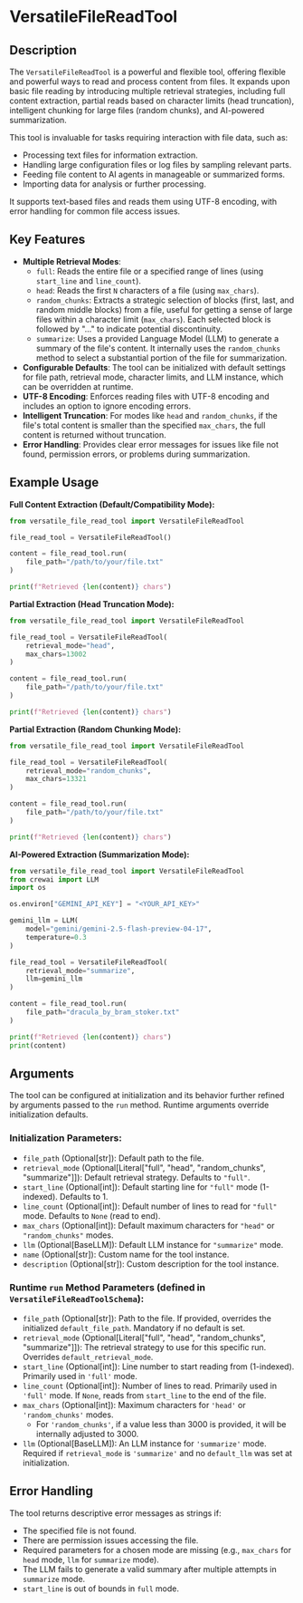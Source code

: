 # VersatileFileReadTool

## Description

The `VersatileFileReadTool` is a powerful and flexible tool, offering flexible and powerful ways to read and process content from files. It expands upon basic file reading by introducing multiple retrieval strategies, including full content extraction, partial reads based on character limits (head truncation), intelligent chunking for large files (random chunks), and AI-powered summarization.

This tool is invaluable for tasks requiring interaction with file data, such as:
-   Processing text files for information extraction.
-   Handling large configuration files or log files by sampling relevant parts.
-   Feeding file content to AI agents in manageable or summarized forms.
-   Importing data for analysis or further processing.

It supports text-based files and reads them using UTF-8 encoding, with error handling for common file access issues.

## Key Features

-   **Multiple Retrieval Modes**:
    -   `full`: Reads the entire file or a specified range of lines (using `start_line` and `line_count`).
    -   `head`: Reads the first `N` characters of a file (using `max_chars`).
    -   `random_chunks`: Extracts a strategic selection of blocks (first, last, and random middle blocks) from a file, useful for getting a sense of large files within a character limit (`max_chars`). Each selected block is followed by "..." to indicate potential discontinuity.
    -   `summarize`: Uses a provided Language Model (LLM) to generate a summary of the file's content. It internally uses the `random_chunks` method to select a substantial portion of the file for summarization.
-   **Configurable Defaults**: The tool can be initialized with default settings for file path, retrieval mode, character limits, and LLM instance, which can be overridden at runtime.
-   **UTF-8 Encoding**: Enforces reading files with UTF-8 encoding and includes an option to ignore encoding errors.
-   **Intelligent Truncation**: For modes like `head` and `random_chunks`, if the file's total content is smaller than the specified `max_chars`, the full content is returned without truncation.
-   **Error Handling**: Provides clear error messages for issues like file not found, permission errors, or problems during summarization.

## Example Usage

**Full Content Extraction (Default/Compatibility Mode):**

```python
from versatile_file_read_tool import VersatileFileReadTool

file_read_tool = VersatileFileReadTool()

content = file_read_tool.run(
    file_path="/path/to/your/file.txt"
)

print(f"Retrieved {len(content)} chars")
```

**Partial Extraction (Head Truncation Mode):**

```python
from versatile_file_read_tool import VersatileFileReadTool

file_read_tool = VersatileFileReadTool(
    retrieval_mode="head",
    max_chars=13002
)

content = file_read_tool.run(
    file_path="/path/to/your/file.txt"
)

print(f"Retrieved {len(content)} chars")
```

**Partial Extraction (Random Chunking Mode):**

```python
from versatile_file_read_tool import VersatileFileReadTool

file_read_tool = VersatileFileReadTool(
    retrieval_mode="random_chunks",
    max_chars=13321
)

content = file_read_tool.run(
    file_path="/path/to/your/file.txt"
)

print(f"Retrieved {len(content)} chars")
```

**AI-Powered Extraction (Summarization Mode):**

```python
from versatile_file_read_tool import VersatileFileReadTool
from crewai import LLM
import os

os.environ["GEMINI_API_KEY"] = "<YOUR_API_KEY>"

gemini_llm = LLM(
    model="gemini/gemini-2.5-flash-preview-04-17",
    temperature=0.3
)

file_read_tool = VersatileFileReadTool(
    retrieval_mode="summarize",
    llm=gemini_llm
)

content = file_read_tool.run(
    file_path="dracula_by_bram_stoker.txt"
)

print(f"Retrieved {len(content)} chars")
print(content)
```

## Arguments

The tool can be configured at initialization and its behavior further refined by arguments passed to the `run` method. Runtime arguments override initialization defaults.

### Initialization Parameters:
-   `file_path` (Optional[str]): Default path to the file.
-   `retrieval_mode` (Optional[Literal["full", "head", "random_chunks", "summarize"]]): Default retrieval strategy. Defaults to `"full"`.
-   `start_line` (Optional[int]): Default starting line for `"full"` mode (1-indexed). Defaults to 1.
-   `line_count` (Optional[int]): Default number of lines to read for `"full"` mode. Defaults to `None` (read to end).
-   `max_chars` (Optional[int]): Default maximum characters for `"head"` or `"random_chunks"` modes.
-   `llm` (Optional[BaseLLM]): Default LLM instance for `"summarize"` mode.
-   `name` (Optional[str]): Custom name for the tool instance.
-   `description` (Optional[str]): Custom description for the tool instance.

### Runtime `run` Method Parameters (defined in `VersatileFileReadToolSchema`):
-   `file_path` (Optional[str]): Path to the file. If provided, overrides the initialized `default_file_path`. Mandatory if no default is set.
-   `retrieval_mode` (Optional[Literal["full", "head", "random_chunks", "summarize"]]): The retrieval strategy to use for this specific run. Overrides `default_retrieval_mode`.
-   `start_line` (Optional[int]): Line number to start reading from (1-indexed). Primarily used in `'full'` mode.
-   `line_count` (Optional[int]): Number of lines to read. Primarily used in `'full'` mode. If `None`, reads from `start_line` to the end of the file.
-   `max_chars` (Optional[int]): Maximum characters for `'head'` or `'random_chunks'` modes.
    -   For `'random_chunks'`, if a value less than 3000 is provided, it will be internally adjusted to 3000.
-   `llm` (Optional[BaseLLM]): An LLM instance for `'summarize'` mode. Required if `retrieval_mode` is `'summarize'` and no `default_llm` was set at initialization.

## Error Handling

The tool returns descriptive error messages as strings if:
-   The specified file is not found.
-   There are permission issues accessing the file.
-   Required parameters for a chosen mode are missing (e.g., `max_chars` for `head` mode, `llm` for `summarize` mode).
-   The LLM fails to generate a valid summary after multiple attempts in `summarize` mode.
-   `start_line` is out of bounds in `full` mode.